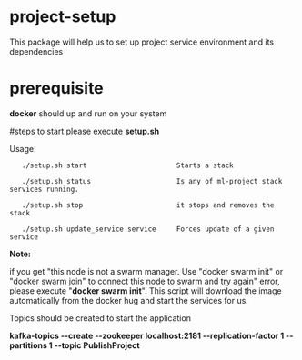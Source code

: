 # project-setup
This package will help us to set up project service environment and its dependencies

# prerequisite 
**docker** should up and run on your system 

#steps to start 
please execute **setup.sh** 

Usage:

       ./setup.sh start                      Starts a stack

       ./setup.sh status                     Is any of ml-project stack services running.

       ./setup.sh stop                       it stops and removes the stack

       ./setup.sh update_service service     Forces update of a given service


**Note:**

if you get "this node is not a swarm manager. Use "docker swarm init" or "docker swarm join" to connect this node to swarm and try again" error,
please execute "**docker swarm init**".
This script will download the image automatically from the docker hug and start the services for us.

Topics should be created to start the application

**kafka-topics --create --zookeeper localhost:2181 --replication-factor 1 --partitions 1 --topic PublishProject**

